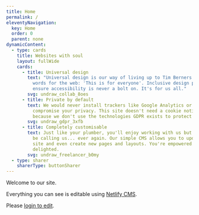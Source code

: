 ```yaml
---
title: Home
permalink: /
eleventyNavigation:
  key: Home
  order: 0
  parent: none
dynamicContent:
  - type: cards
    title: Websites with soul
    layout: fullWide
    cards:
      - title: Universal design
        text: "Universal design is our way of living up to Tim Berners Lee's founding
          words for the web: 'This is for everyone'. Inclusive design principles
          ensure accessibility is never a bolt on. It's for us all."
        svg: undraw_collab_8oes
      - title: Private by default
        text: We would never install trackers like Google Analytics or do anything to
          compromise your privacy. This site doesn't need a cookie notice
          because we don't use the technologies GDPR exists to protect you from.
        svg: undraw_gdpr_3xfb
      - title: Completely customisable
        text: Just like your plumber, you'll enjoy working with us but you don't want to
          be calling us... ever again. Our simple CMS allows you to update your
          site and even create new pages and layouts. You're empowered. We're
          delighted.
        svg: undraw_freelancer_b0my
  - type: sharer
    sharerType: buttonSharer
---
```

Welcome to our site.

Everything you can see is editable using [Netlify CMS](https://www.netlifycms.org/).

Please [login to edit](/admin).